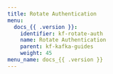 ```yaml
---
title: Rotate Authentication
menu:
  docs_{{ .version }}:
    identifier: kf-rotate-auth
    name: Rotate Authentication
    parent: kf-kafka-guides
    weight: 45
menu_name: docs_{{ .version }}
---
```

